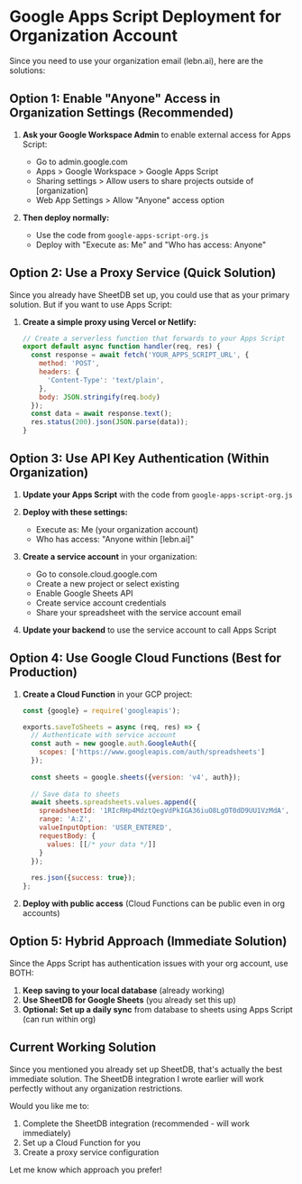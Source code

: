 # Google Apps Script Deployment for Organization Account

Since you need to use your organization email (lebn.ai), here are the solutions:

## Option 1: Enable "Anyone" Access in Organization Settings (Recommended)

1. **Ask your Google Workspace Admin** to enable external access for Apps Script:
   - Go to admin.google.com
   - Apps > Google Workspace > Google Apps Script
   - Sharing settings > Allow users to share projects outside of [organization]
   - Web App Settings > Allow "Anyone" access option

2. **Then deploy normally:**
   - Use the code from `google-apps-script-org.js`
   - Deploy with "Execute as: Me" and "Who has access: Anyone"

## Option 2: Use a Proxy Service (Quick Solution)

Since you already have SheetDB set up, you could use that as your primary solution. But if you want to use Apps Script:

1. **Create a simple proxy using Vercel or Netlify:**
   ```javascript
   // Create a serverless function that forwards to your Apps Script
   export default async function handler(req, res) {
     const response = await fetch('YOUR_APPS_SCRIPT_URL', {
       method: 'POST',
       headers: {
         'Content-Type': 'text/plain',
       },
       body: JSON.stringify(req.body)
     });
     const data = await response.text();
     res.status(200).json(JSON.parse(data));
   }
   ```

## Option 3: Use API Key Authentication (Within Organization)

1. **Update your Apps Script** with the code from `google-apps-script-org.js`

2. **Deploy with these settings:**
   - Execute as: Me (your organization account)
   - Who has access: "Anyone within [lebn.ai]"

3. **Create a service account** in your organization:
   - Go to console.cloud.google.com
   - Create a new project or select existing
   - Enable Google Sheets API
   - Create service account credentials
   - Share your spreadsheet with the service account email

4. **Update your backend** to use the service account to call Apps Script

## Option 4: Use Google Cloud Functions (Best for Production)

1. **Create a Cloud Function** in your GCP project:
   ```javascript
   const {google} = require('googleapis');
   
   exports.saveToSheets = async (req, res) => {
     // Authenticate with service account
     const auth = new google.auth.GoogleAuth({
       scopes: ['https://www.googleapis.com/auth/spreadsheets']
     });
     
     const sheets = google.sheets({version: 'v4', auth});
     
     // Save data to sheets
     await sheets.spreadsheets.values.append({
       spreadsheetId: '1RIcRHp4MdztQegVdPkIGA36iuO8LgOT0dD9UU1VzMdA',
       range: 'A:Z',
       valueInputOption: 'USER_ENTERED',
       requestBody: {
         values: [[/* your data */]]
       }
     });
     
     res.json({success: true});
   };
   ```

2. **Deploy with public access** (Cloud Functions can be public even in org accounts)

## Option 5: Hybrid Approach (Immediate Solution)

Since the Apps Script has authentication issues with your org account, use BOTH:

1. **Keep saving to your local database** (already working)
2. **Use SheetDB for Google Sheets** (you already set this up)
3. **Optional: Set up a daily sync** from database to sheets using Apps Script (can run within org)

## Current Working Solution

Since you mentioned you already set up SheetDB, that's actually the best immediate solution. The SheetDB integration I wrote earlier will work perfectly without any organization restrictions.

Would you like me to:
1. Complete the SheetDB integration (recommended - will work immediately)
2. Set up a Cloud Function for you
3. Create a proxy service configuration

Let me know which approach you prefer!
